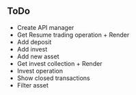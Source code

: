 ## ToDo
- Create API manager
- Get Resume trading operation + Render 
- Add deposit 
- Add invest
- Add new asset
- Get invest collection + Render
- Invest operation
- Show closed transactions
- Filter asset